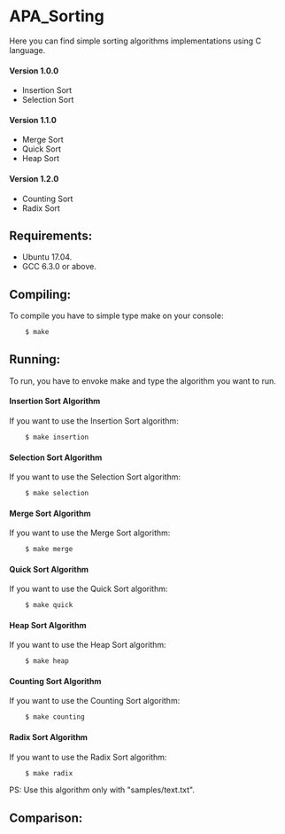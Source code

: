 # APA_Sorting

Here you can find simple sorting algorithms implementations using C language.

#### Version 1.0.0
 - Insertion Sort
 - Selection Sort
#### Version 1.1.0
 - Merge Sort
 - Quick Sort
 - Heap Sort
 #### Version 1.2.0
 - Counting Sort
 - Radix Sort

## Requirements:

- Ubuntu 17.04.
- GCC 6.3.0 or above.

## Compiling:

To compile you have to simple type make on your console:
```sh
	$ make
```

## Running:

To run, you have to envoke make and type the algorithm you want to run.

#### Insertion Sort Algorithm
If you want to use the Insertion Sort algorithm:
```sh
	$ make insertion
```

#### Selection Sort Algorithm
If you want to use the Selection Sort algorithm:
```sh
	$ make selection
```

#### Merge Sort Algorithm
If you want to use the Merge Sort algorithm:
```sh
	$ make merge
```

#### Quick Sort Algorithm
If you want to use the Quick Sort algorithm:
```sh
	$ make quick
```

#### Heap Sort Algorithm
If you want to use the Heap Sort algorithm:
```sh
	$ make heap
```

#### Counting Sort Algorithm
If you want to use the Counting Sort algorithm:
```sh
	$ make counting
```

#### Radix Sort Algorithm
If you want to use the Radix Sort algorithm:
```sh
	$ make radix
```
PS: Use this algorithm only with "samples/text.txt".

## Comparison:
